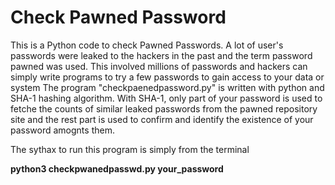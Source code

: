 # Check Pawned Password
This is a Python code to check Pawned Passwords.
A lot of user's passwords were leaked to the hackers in the past and the term password pawned was used. This involved millions of passwords and hackers can simply write programs to try a few passwords to gain access to your data or system
The program "checkpaenedpassword.py" is written with python and SHA-1 hashing algorithm. With SHA-1, only part of your password is used to fetche the counts of similar leaked passwords from the pawned repository site and the rest part is used to confirm and identify the existence of your password amognts them.

The sythax to run this program is simply from the terminal

**python3 checkpwanedpasswd.py your_password**
